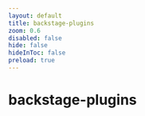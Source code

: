 ```yaml
---
layout: default 
title: backstage-plugins  
zoom: 0.6   
disabled: false 
hide: false 
hideInToc: false    
preload: true   
---
```



# backstage-plugins   
